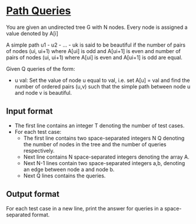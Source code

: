 # [Path Queries][link]

You are given an undirected tree G with N nodes. Every node is assigned a value denoted by A[i]

A simple path u1 - u2 - ... - uk is said to be beautiful if the number of pairs of nodes (ui, ui+1) where A[ui] is odd and A[ui+1] is even and number of pairs of nodes (ui, ui+1) where A[ui] is even and A[ui+1] is odd are equal.

Given Q queries of the form:

- u val: Set the value of node u equal to val, i.e. set A[u] = val and find the number of ordered pairs (u,v) such that the simple path between node u and node v is beautiful.

## Input format

- The first line contains an integer T denoting the number of test cases.
- For each test case:
  - The first line contains two space-separated integers N Q denoting the number of nodes in the tree and the number of queries respectively.
  - Next line contains N space-separated integers denoting the array A.
  - Next N-1 lines contain two space-separated integers a,b, denoting an edge between node a and node b.
  - Next Q lines contains the queries.

## Output format

For each test case in a new line, print the answer for queries in a space-separated format.

[link]: https://www.hackerearth.com/practice/basic-programming/implementation/basics-of-implementation/practice-problems/algorithm/path-queries-4-28f3e1a7/
